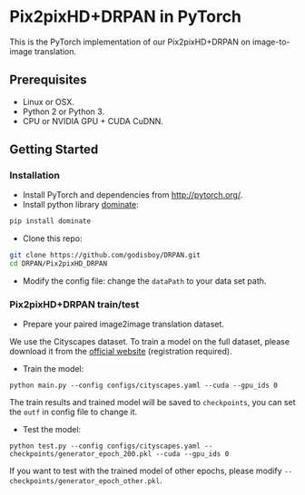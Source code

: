 # Pix2pixHD+DRPAN in PyTorch

This is the PyTorch implementation of our Pix2pixHD+DRPAN on image-to-image translation.

## Prerequisites
- Linux or OSX.
- Python 2 or Python 3.
- CPU or NVIDIA GPU + CUDA CuDNN.

## Getting Started
### Installation
- Install PyTorch and dependencies from http://pytorch.org/.
- Install python library [dominate](https://github.com/Knio/dominate):
```bash
pip install dominate
```

- Clone this repo:
```bash
git clone https://github.com/godisboy/DRPAN.git
cd DRPAN/Pix2pixHD_DRPAN
```

- Modify the config file:
change the `dataPath` to your data set path.

### Pix2pixHD+DRPAN train/test
- Prepare your paired image2image translation dataset. 

We use the Cityscapes dataset. To train a model on the full dataset, please download it from the [official website](https://www.cityscapes-dataset.com/) (registration required).
- Train the model:
```
python main.py --config configs/cityscapes.yaml --cuda --gpu_ids 0
```
The train results and trained model will be saved to `checkpoints`, you can set the `outf` in config file to change it.
- Test the model:
```
python test.py --config configs/cityscapes.yaml --checkpoints/generator_epoch_200.pkl --cuda --gpu_ids 0
```
If you want to test with the trained model of other epochs, please modify `--checkpoints/generator_epoch_other.pkl`. 
